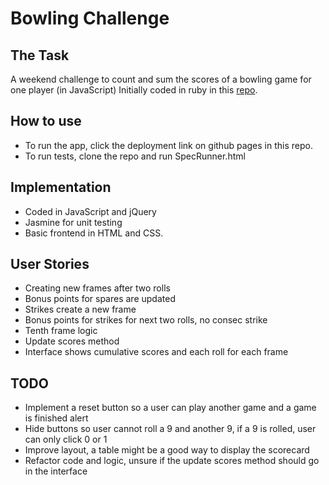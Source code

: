 Bowling Challenge
=================

The Task
------

A weekend challenge to count and sum the scores of a bowling game for one player (in JavaScript)
Initially coded in ruby in this [repo](https://github.com/taran314/bowling-challenge-ruby).

How to use
-------

- To run the app, click the deployment link on github pages in this repo.
- To run tests, clone the repo and run SpecRunner.html

Implementation
-------
- Coded in JavaScript and jQuery
- Jasmine for unit testing
- Basic frontend in HTML and CSS.

User Stories
---------

- Creating new frames after two rolls
- Bonus points for spares are updated
- Strikes create a new frame
- Bonus points for strikes for next two rolls, no consec strike
- Tenth frame logic
- Update scores method
- Interface shows cumulative scores and each roll for each frame

TODO
-------
- Implement a reset button so a user can play another game and a game is finished alert
- Hide buttons so user cannot roll a 9 and another 9, if a 9 is rolled, user can only click 0 or 1
- Improve layout, a table might be a good way to display the scorecard
- Refactor code and logic, unsure if the update scores method should go in the interface
